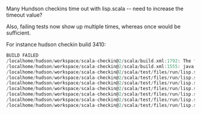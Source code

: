 Many Hundson checkins time out with lisp.scala -- need to increase the timeout value?

Also, failing tests now show up multiple times, whereas once would be sufficient.

For instance hudson checkin build 3410:
```scala
BUILD FAILED
/localhome/hudson/workspace/scala-checkin@2/scala/build.xml:1792: The following error occurred while executing this line:
/localhome/hudson/workspace/scala-checkin@2/scala/build.xml:1555: java.lang.RuntimeException: Test suite finished with 7 cases failing:
/localhome/hudson/workspace/scala-checkin@2/scala/test/files/run/lisp.scala [TIMOUT]
/localhome/hudson/workspace/scala-checkin@2/scala/test/files/run/lisp.scala [TIMOUT]
/localhome/hudson/workspace/scala-checkin@2/scala/test/files/run/lisp.scala [TIMOUT]
/localhome/hudson/workspace/scala-checkin@2/scala/test/files/run/lisp.scala [TIMOUT]
/localhome/hudson/workspace/scala-checkin@2/scala/test/files/run/lisp.scala [TIMOUT]
/localhome/hudson/workspace/scala-checkin@2/scala/test/files/run/lisp.scala [TIMOUT]
/localhome/hudson/workspace/scala-checkin@2/scala/test/files/run/lisp.scala [TIMOUT]

```
